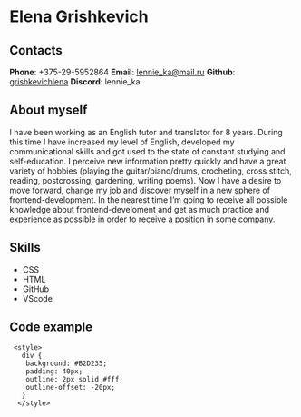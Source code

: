 # Elena Grishkevich
## Contacts
__Phone__:  +375-29-5952864
__Email__: lennie_ka@mail.ru
__Github__: [grishkevichlena](https://github.com/grishkevichlena)
__Discord__: lennie_ka
## About myself
I have been working as an English tutor and translator for 8 years. During this time I have increased my level of English, developed my communicational skills and got used to the state of constant studying and self-education. I perceive new information pretty quickly and have a great variety of hobbies (playing the guitar/piano/drums, crocheting, cross stitch, reading, postcrossing, gardening, writing poems).
Now I have a desire to move forward, change my job and discover myself in a new sphere of frontend-development.
In the nearest time I’m going to receive all possible knowledge about frontend-develoment and get as much practice and experience as possible in order to receive a position in some company. 
## Skills
* CSS
* HTML
* GitHub
* VScode
## Code example
```
 <style>
   div {
    background: #B2D235; 
    padding: 40px;
    outline: 2px solid #fff;
    outline-offset: -20px;
   }
  </style>
  ```
  